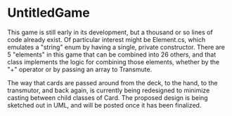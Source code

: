 # UntitledGame

This game is still early in its development, but a thousand or so lines of code already exist. Of particular interest might be Element.cs, which emulates a "string" enum by having a single, private constructor. There are 5 "elements" in this game that can be combined into 26 others, and that class implements the logic for combining those elements, whether by the "+" operator or by passing an array to Transmute.

The way that cards are passed around from the deck, to the hand, to the transmutor, and back again, is currently being redesigned to minimize casting between child classes of Card. The proposed design is being sketched out in UML, and will be posted once it has been finalized.
